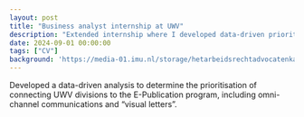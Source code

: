 ```yaml
---
layout: post
title: "Business analyst internship at UWV"
description: "Extended internship where I developed data-driven prioritisation analyses"
date: 2024-09-01 00:00:00
tags: ["CV"]
background: 'https://media-01.imu.nl/storage/hetarbeidsrechtadvocatenkantoor.nl/2601/wp/2017/07/UWV.jpg'
---
```


Developed a data-driven analysis to determine the prioritisation of connecting UWV divisions to the E-Publication program, including omni-channel communications and “visual letters”.

<br>